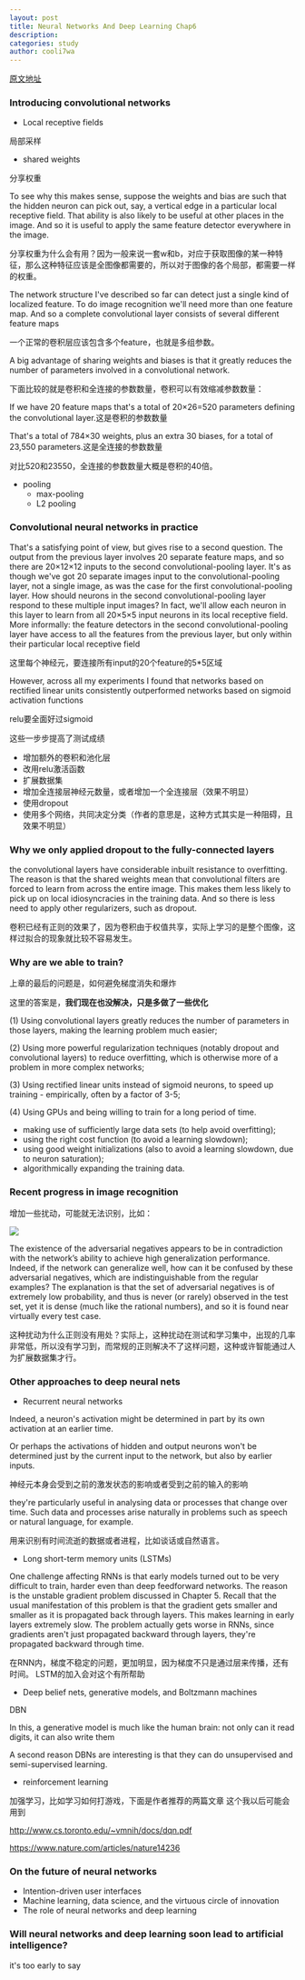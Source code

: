 ```yaml
---
layout: post
title: Neural Networks And Deep Learning Chap6
description:
categories: study
author: cooli7wa
---
```

<script type="text/javascript" src="https://cdn.mathjax.org/mathjax/latest/MathJax.js?config=default"></script>

[原文地址](http://neuralnetworksanddeeplearning.com/chap5.html)

### Introducing convolutional networks

- Local receptive fields

局部采样

- shared weights

分享权重

  To see why this makes sense, suppose the weights and bias are such that the hidden neuron can pick out, say, a vertical edge in a particular local receptive field. That ability is also likely to be useful at other places in the image. And so it is useful to apply the same feature detector everywhere in the image. 

分享权重为什么会有用？因为一般来说一套w和b，对应于获取图像的某一种特征，那么这种特征应该是全图像都需要的，所以对于图像的各个局部，都需要一样的权重。

  The network structure I've described so far can detect just a single kind of localized feature. To do image recognition we'll need more than one feature map. And so a complete convolutional layer consists of several different feature maps

一个正常的卷积层应该包含多个feature，也就是多组参数。

  A big advantage of sharing weights and biases is that it greatly reduces the number of parameters involved in a convolutional network.

下面比较的就是卷积和全连接的参数数量，卷积可以有效缩减参数数量：

  If we have 20 feature maps that's a total of 20×26=520 parameters defining the convolutional layer.这是卷积的参数数量

  That's a total of 784×30 weights, plus an extra 30 biases, for a total of 23,550 parameters.这是全连接的参数数量

  对比520和23550，全连接的参数数量大概是卷积的40倍。

- pooling
    - max-pooling
    - L2 pooling

### Convolutional neural networks in practice

That's a satisfying point of view, but gives rise to a second question. The output from the previous layer involves 20 separate feature maps, and so there are 20×12×12 inputs to the second convolutional-pooling layer. It's as though we've got 20 separate images input to the convolutional-pooling layer, not a single image, as was the case for the first convolutional-pooling layer. How should neurons in the second convolutional-pooling layer respond to these multiple input images? In fact, we'll allow each neuron in this layer to learn from all 20×5×5 input neurons in its local receptive field. More informally: the feature detectors in the second convolutional-pooling layer have access to all the features from the previous layer, but only within their particular local receptive field

这里每个神经元，要连接所有input的20个feature的5*5区域

However, across all my experiments I found that networks based on rectified linear units consistently outperformed networks based on sigmoid activation functions

relu要全面好过sigmoid

这些一步步提高了测试成绩
- 增加额外的卷积和池化层
- 改用relu激活函数
- 扩展数据集
- 增加全连接层神经元数量，或者增加一个全连接层（效果不明显）
- 使用dropout
- 使用多个网络，共同决定分类（作者的意思是，这种方式其实是一种阻碍，且效果不明显）


### Why we only applied dropout to the fully-connected layers

the convolutional layers have considerable inbuilt resistance to overfitting. The reason is that the shared weights mean that convolutional filters are forced to learn from across the entire image. This makes them less likely to pick up on local idiosyncracies in the training data. And so there is less need to apply other regularizers, such as dropout.

卷积已经有正则的效果了，因为卷积由于权值共享，实际上学习的是整个图像，这样过拟合的现象就比较不容易发生。


### Why are we able to train?

上章的最后的问题是，如何避免梯度消失和爆炸

这里的答案是，**我们现在也没解决，只是多做了一些优化**

(1) Using convolutional layers greatly reduces the number of parameters in those layers, making the learning problem much easier; 

(2) Using more powerful regularization techniques (notably dropout and convolutional layers) to reduce overfitting, which is otherwise more of a problem in more complex networks; 

(3) Using rectified linear units instead of sigmoid neurons, to speed up training - empirically, often by a factor of 3-5; 

(4) Using GPUs and being willing to train for a long period of time.

- making use of sufficiently large data sets (to help avoid overfitting); 
- using the right cost function (to avoid a learning slowdown); 
- using good weight initializations (also to avoid a learning slowdown, due to neuron saturation); 
- algorithmically expanding the training data. 


### Recent progress in image recognition

增加一些扰动，可能就无法识别，比如：

![]({{site.baseurl}}/images/md/chap6_1.jpg)

The existence of the adversarial negatives appears to be in contradiction with the network’s ability to achieve high generalization performance. Indeed, if the network can generalize well, how can it be confused by these adversarial negatives, which are indistinguishable from the regular examples? The explanation is that the set of adversarial negatives is of extremely low probability, and thus is never (or rarely) observed in the test set, yet it is dense (much like the rational numbers), and so it is found near virtually every test case.

这种扰动为什么正则没有用处？实际上，这种扰动在测试和学习集中，出现的几率非常低，所以没有学习到，而常规的正则解决不了这样问题，这种或许智能通过人为扩展数据集才行。


### Other approaches to deep neural nets

- Recurrent neural networks

Indeed, a neuron's activation might be determined in part by its own activation at an earlier time.

Or perhaps the activations of hidden and output neurons won't be determined just by the current input to the network, but also by earlier inputs.

神经元本身会受到之前的激发状态的影响或者受到之前的输入的影响

they're particularly useful in analysing data or processes that change over time. Such data and processes arise naturally in problems such as speech or natural language, for example.

用来识别有时间流逝的数据或者进程，比如谈话或自然语言。

- Long short-term memory units (LSTMs)

One challenge affecting RNNs is that early models turned out to be very difficult to train, harder even than deep feedforward networks. The reason is the unstable gradient problem discussed in Chapter 5. Recall that the usual manifestation of this problem is that the gradient gets smaller and smaller as it is propagated back through layers. This makes learning in early layers extremely slow. The problem actually gets worse in RNNs, since gradients aren't just propagated backward through layers, they're propagated backward through time. 

在RNN内，梯度不稳定的问题，更加明显，因为梯度不只是通过层来传播，还有时间。
LSTM的加入会对这个有所帮助

- Deep belief nets, generative models, and Boltzmann machines

DBN

 In this, a generative model is much like the human brain: not only can it read digits, it can also write them

 A second reason DBNs are interesting is that they can do unsupervised and semi-supervised learning.

- reinforcement learning

加强学习，比如学习如何打游戏，下面是作者推荐的两篇文章
这个我以后可能会用到

http://www.cs.toronto.edu/~vmnih/docs/dqn.pdf

https://www.nature.com/articles/nature14236


### On the future of neural networks

- Intention-driven user interfaces
- Machine learning, data science, and the virtuous circle of innovation
- The role of neural networks and deep learning


### Will neural networks and deep learning soon lead to artificial intelligence?

it's too early to say